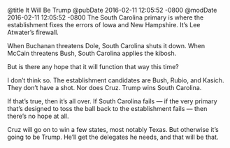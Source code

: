 @title It Will Be Trump
@pubDate 2016-02-11 12:05:52 -0800
@modDate 2016-02-11 12:05:52 -0800
The South Carolina primary is where the establishment fixes the errors of Iowa and New Hampshire. It’s Lee Atwater’s firewall.

When Buchanan threatens Dole, South Carolina shuts it down. When McCain threatens Bush, South Carolina applies the kibosh.

But is there any hope that it will function that way this time?

I don’t think so. The establishment candidates are Bush, Rubio, and Kasich. They don’t have a shot. Nor does Cruz. Trump wins South Carolina.

If that’s true, then it’s all over. If South Carolina fails — if the very primary that’s designed to toss the ball back to the establishment fails — then there’s no hope at all.

Cruz will go on to win a few states, most notably Texas. But otherwise it’s going to be Trump. He’ll get the delegates he needs, and that will be that.
